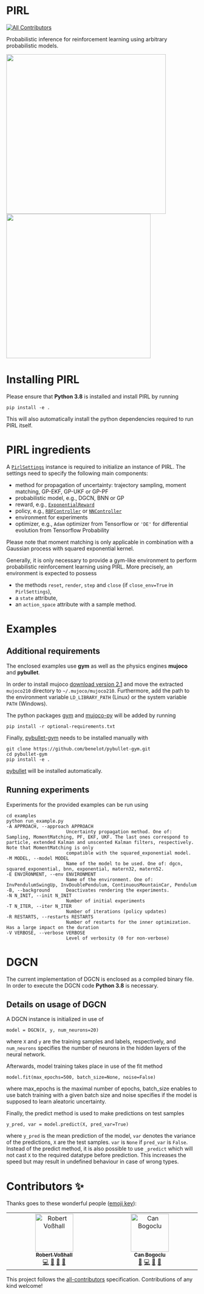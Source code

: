 # PIRL
<!-- ALL-CONTRIBUTORS-BADGE:START - Do not remove or modify this section -->
[![All Contributors](https://img.shields.io/badge/all_contributors-1-orange.svg?style=flat-square)](#contributors-)
<!-- ALL-CONTRIBUTORS-BADGE:END -->

Probabilistic inference for reinforcement learning using arbitrary probabilistic models.

<img style="margin-right: auto;" src="https://user-images.githubusercontent.com/74900668/170347036-1aaae5ea-c02e-445e-96ea-c35e60b22509.svg" width="420"/> <img style="margin-left: auto;" src="https://user-images.githubusercontent.com/74900668/170347151-c6022103-1ae9-4512-80d1-2373adb05f65.gif" width="380"/> 
<br/>

# Installing PIRL

Please ensure that **Python 3.8** is installed and install PIRL by running

    pip install -e .

This will also automatically install the python dependencies required to run PIRL itself.

# PIRL ingredients

A [`PirlSettings`](https://github.com/Probabilistic-ML/pirl/blob/main/pirl/settings.py#L19) instance is required to initialize an instance of PIRL. 
The settings need to specify the following main components:

- method for propagation of uncertainty: trajectory sampling, moment matching, GP-EKF, GP-UKF or GP-PF
- probabilistic model, e.g., DGCN, BNN or GP
- reward, e.g., [`ExponentialReward`](https://github.com/Probabilistic-ML/pirl/blob/main/pirl/rewards/base.py#L43)
- policy, e.g., [`RBFController`](https://github.com/Probabilistic-ML/pirl/blob/main/pirl/controllers/base.py#L248) or [`NNController`](https://github.com/Probabilistic-ML/pirl/blob/main/pirl/controllers/base.py#L316)
- environment for experiments
- optimizer, e.g., `Adam` optimizer from Tensorflow or `'DE'` for differential evolution from Tensorflow Probability

Please note that moment matching is only applicable in combination with a Gaussian process with squared exponential kernel.

Generally, it is only necessary to provide a gym-like environment to perform probabilistic reinforcement learning using PIRL. More precisely, an environment is expected to possess

- the methods  `reset`, `render`, `step` and `close` (if `close_env=True` in `PirlSettings`),
- a `state` attribute,
- an `action_space` attribute with a sample method.

# Examples

## Additional requirements

The enclosed examples use **gym** as well as the physics engines **mujoco** and **pybullet**.

In order to install mujoco [download version 2.1](https://github.com/deepmind/mujoco/releases) and move the extracted `mujoco210` directory to `~/.mujoco/mujoco210`. Furthermore, add the path to the environment variable `LD_LIBRARY_PATH` (Linux) or the system variable `PATH` (Windows). 

The python packages [gym](https://github.com/openai/gym) and [mujoco-py](https://github.com/openai/mujoco-py) will be added by running

    pip install -r optional-requirements.txt

Finally, [pybullet-gym](https://github.com/benelot/pybullet-gym) needs to be installed manually with

    git clone https://github.com/benelot/pybullet-gym.git
    cd pybullet-gym
    pip install -e .

[pybullet](https://github.com/bulletphysics/bullet3) will be installed automatically.

## Running experiments

Experiments for the provided examples can be run using

    cd examples
    python run_example.py
    -A APPROACH, --approach APPROACH
                          Uncertainty propagation method. One of: Sampling, MomentMatching, PF, EKF, UKF. The last ones correspond to particle, extended Kalman and unscented Kalman filters, respectively. Note that MomentMatching is only
                          compatible with the squared_exponential model.
    -M MODEL, --model MODEL
                          Name of the model to be used. One of: dgcn, squared_exponential, bnn, exponential, matern32, matern52.
    -E ENVIRONMENT, --env ENVIRONMENT
                          Name of the environment. One of: InvPendulumSwingUp, InvDoublePendulum, ContinuousMountainCar, Pendulum
    -B, --background      Deactivates rendering the experiments.
    -N N_INIT, --init N_INIT
                          Number of initial experiments
    -T N_ITER, --iter N_ITER
                          Number of iterations (policy updates)
    -R RESTARTS, --restarts RESTARTS
                          Number of restarts for the inner optimization. Has a large impact on the duration
    -V VERBOSE, --verbose VERBOSE
                          Level of verbosity (0 for non-verbose)

# DGCN

The current implementation of DGCN is enclosed as a compiled binary file. In order to execute the DGCN code **Python 3.8** is necessary.

## Details on usage of DGCN

A DGCN instance is initialized in use of 

    model = DGCN(X, y, num_neurons=20)

where `X` and `y` are the training samples and labels, respectively, and `num_neurons` specifies the number of neurons in the hidden layers of the neural network.

Afterwards, model training takes place in use of the fit method

    model.fit(max_epochs=500, batch_size=None, noise=False)

where max_epochs is the maximal number of epochs, batch_size enables to use batch training with a given batch size and noise specifies if the model is supposed to learn aleatoric uncertainty.

Finally, the predict method is used to make predictions on test samples

    y_pred, var = model.predict(X, pred_var=True)

where `y_pred` is the mean prediction of the model, `var` denotes the variance of the predictions, `X` are the test samples. `var` is `None` if `pred_var` is `False`. Instead of the predict method, it is also possible to use `_predict` which will not cast `X` to the required datatype before prediction.
This increases the speed but may result in undefined behaviour in case of wrong types.

# Contributors ✨

Thanks goes to these wonderful people ([emoji key](https://allcontributors.org/docs/en/emoji-key)):

<!-- ALL-CONTRIBUTORS-LIST:START - Do not remove or modify this section -->
<!-- prettier-ignore-start -->
<!-- markdownlint-disable -->
<table>
  <tbody>
    <tr>
      <td align="center" valign="top" width="14.28%"><a href="https://github.com/rvosshall"><img src="https://avatars.githubusercontent.com/u/74900668?v=4?s=100" width="100px;" alt="Robert Voßhall"/><br /><sub><b>Robert Voßhall</b></sub></a><br /><a href="https://github.com/Probabilistic-ML/pirl/commits?author=rvosshall" title="Code">💻</a> <a href="https://github.com/Probabilistic-ML/pirl/commits?author=rvosshall" title="Documentation">📖</a> <a href="#data-rvosshall" title="Data">🔣</a> <a href="#ideas-rvosshall" title="Ideas, Planning, & Feedback">🤔</a></td>
      <td align="center" valign="top" width="14.28%"><a href="https://github.com/canbooo"><img src="https://avatars.githubusercontent.com/u/44531896?v=4?s=100" width="100px;" alt="Can Bogoclu"/><br /><sub><b>Can Bogoclu</b></sub></a><br /><a href="#design-canbooo" title="Design">🎨</a> <a href="https://github.com/Probabilistic-ML/pirl/commits?author=canbooo" title="Code">💻</a> <a href="#ideas-canbooo" title="Ideas, Planning, & Feedback">🤔</a> <a href="https://github.com/Probabilistic-ML/pirl/commits?author=canbooo" title="Documentation">📖</a></td>
    </tr>
  </tbody>
</table>

<!-- markdownlint-restore -->
<!-- prettier-ignore-end -->

<!-- ALL-CONTRIBUTORS-LIST:END -->

This project follows the [all-contributors](https://github.com/all-contributors/all-contributors) specification. Contributions of any kind welcome!

